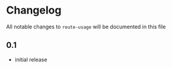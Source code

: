 # Changelog

All notable changes to `route-usage` will be documented in this file

## 0.1 

- initial release
